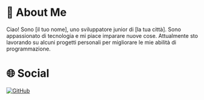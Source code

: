 # 📱 About Me

Ciao! Sono [il tuo nome], uno sviluppatore junior di [la tua città]. Sono appassionato di tecnologia e mi piace imparare nuove cose. Attualmente sto lavorando su alcuni progetti personali per migliorare le mie abilità di programmazione.

# 🌐 Social

[![GitHub](https://img.shields.io/badge/GitHub-Profile-blue)](https://github.com/tuoutente)

